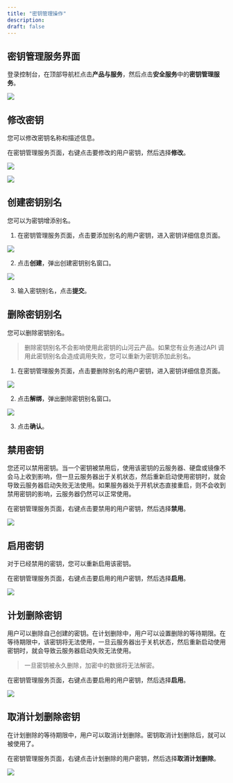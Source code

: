 ```yaml
---
title: "密钥管理操作"
description: 
draft: false
---
```




## 密钥管理服务界面

登录控制台，在顶部导航栏点击**产品与服务**，然后点击**安全服务**中的**密钥管理服务**。

![](../../_images/log_in.png)

## 修改密钥

您可以修改密钥名称和描述信息。

在密钥管理服务页面，右键点击要修改的用户密钥，然后选择**修改**。

![](../../_images/modify_key_1.png)



![](../../_images/modify_key_2.png)

## 创建密钥别名

您可以为密钥增添别名。

1. 在密钥管理服务页面，点击要添加别名的用户密钥，进入密钥详细信息页面。

![](../../_images/key_detail.png)

2. 点击**创建**，弹出创建密钥别名窗口。

![](../../_images/create_alias.png)

3. 输入密钥别名，点击**提交**。

## 删除密钥别名

您可以删除密钥别名。

> 删除密钥别名不会影响使用此密钥的山河云产品。如果您有业务通过API 调用此密钥别名会造成调用失败，您可以重新为密钥添加此别名。

1. 在密钥管理服务页面，点击要删除别名的用户密钥，进入密钥详细信息页面。

![](../../_images/key_detail.png)

2. 点击**解绑**，弹出删除密钥别名窗口。

![](../../_images/delete_alias.png)

3. 点击**确认**。

## 禁用密钥

您还可以禁用密钥。当一个密钥被禁用后，使用该密钥的云服务器、硬盘或镜像不会马上收到影响，但一旦云服务器出于关机状态，然后重新启动使用密钥时，就会导致云服务器启动失败无法使用。如果服务器处于开机状态直接重启，则不会收到禁用密钥的影响，云服务器仍然可以正常使用。

在密钥管理服务页面，右键点击要禁用的用户密钥，然后选择**禁用**。

![](../../_images/disabel_key.png)

## 启用密钥

对于已经禁用的密钥，您可以重新启用该密钥。

在密钥管理服务页面，右键点击要启用的用户密钥，然后选择**启用**。

![](../../_images/enable_key.png)

## 计划删除密钥

用户可以删除自己创建的密钥。在计划删除中，用户可以设置删除的等待期限。在等待期限中，该密钥将无法使用，一旦云服务器出于关机状态，然后重新启动使用密钥时，就会导致云服务器启动失败无法使用。

> 一旦密钥被永久删除，加密中的数据将无法解密。

在密钥管理服务页面，右键点击要启用的用户密钥，然后选择**启用**。

![](../../_images/delete_key.png)

## 取消计划删除密钥

在计划删除的等待期限中，用户可以取消计划删除。密钥取消计划删除后，就可以被使用了。

在密钥管理服务页面，右键点击计划删除的用户密钥，然后选择**取消计划删除**。

![](../../_images/cancel_delete_key.png)

